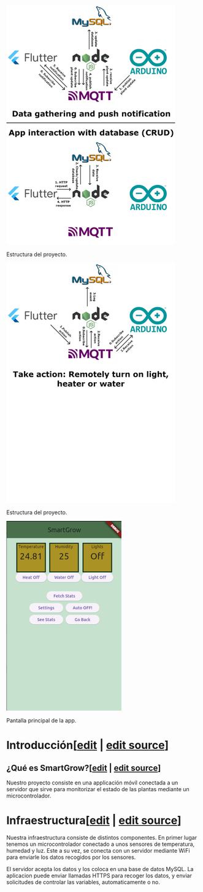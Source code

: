 [![](images/440px-Plants.png)](/pti/index.php/File:Plants.png)

Estructura del proyecto.

[![](images/440px-Plants2.png)](/pti/index.php/File:Plants2.png)

Estructura del proyecto.

[![](images/300px-Appscreen.png)](/pti/index.php/File:Appscreen.png)

Pantalla principal de la app.

# Introducción[[edit](/pti/index.php?title=Categor%C3%ADa:IoTPlants&veaction=edit&section=1 "Edit section: Introducción") | [edit source](/pti/index.php?title=Categor%C3%ADa:IoTPlants&action=edit&section=1 "Edit section: Introducción")]

## ¿Qué es SmartGrow?[[edit](/pti/index.php?title=Categor%C3%ADa:IoTPlants&veaction=edit&section=2 "Edit section: ¿Qué es SmartGrow?") | [edit source](/pti/index.php?title=Categor%C3%ADa:IoTPlants&action=edit&section=2 "Edit section: ¿Qué es SmartGrow?")]

Nuestro proyecto consiste en una applicación móvil conectada a un servidor que sirve para monitorizar el estado de las plantas mediante un microcontrolador.

# Infraestructura[[edit](/pti/index.php?title=Categor%C3%ADa:IoTPlants&veaction=edit&section=3 "Edit section: Infraestructura") | [edit source](/pti/index.php?title=Categor%C3%ADa:IoTPlants&action=edit&section=3 "Edit section: Infraestructura")]

Nuestra infraestructura consiste de distintos componentes. En primer lugar tenemos un microcontrolador conectado a unos sensores de temperatura, humedad y luz. Este a su vez, se conecta con un servidor mediante WiFi para enviarle los datos recogidos por los sensores.

El servidor acepta los datos y los coloca en una base de datos MySQL. La aplicacion puede enviar llamadas HTTPS para recoger los datos, y enviar solicitudes de controlar las variables, automaticamente o no.